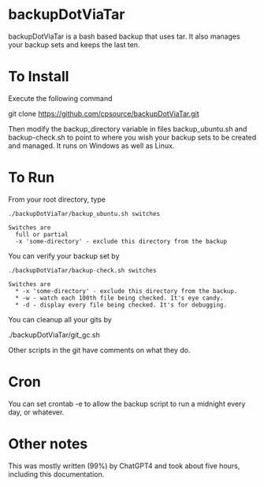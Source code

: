# backupDotViaTar
backupDotViaTar is a bash based backup that uses tar. It also manages your backup sets and keeps the last ten.

# To Install

Execute the following command

  git clone https://github.com/cpsource/backupDotViaTar.git
  
Then modify the backup_directory variable in files backup_ubuntu.sh and backup-check.sh to point to where you wish your backup sets to be created and managed. It runs on Windows as well as Linux.

# To Run

From your root directory, type

	./backupDotViaTar/backup_ubuntu.sh switches
	
	Switches are
	  full or partial
	  -x 'some-directory' - exclude this directory from the backup
You can verify your backup set by

	./backupDotViaTar/backup-check.sh switches
	
	Switches are
	  * -x 'some-directory' - exclude this directory from the backup.
	  * -w - watch each 100th file being checked. It's eye candy.
	  * -d - display every file being checked. It's for debugging.

You can cleanup all your gits by

  ./backupDotViaTar/git_gc.sh
  
Other scripts in the git have comments on what they do.
# Cron
You can set crontab -e to allow the backup script to run a midnight every day, or whatever.
# Other notes
This was mostly written (99%) by ChatGPT4 and took about five hours, including this documentation.


	
	  


